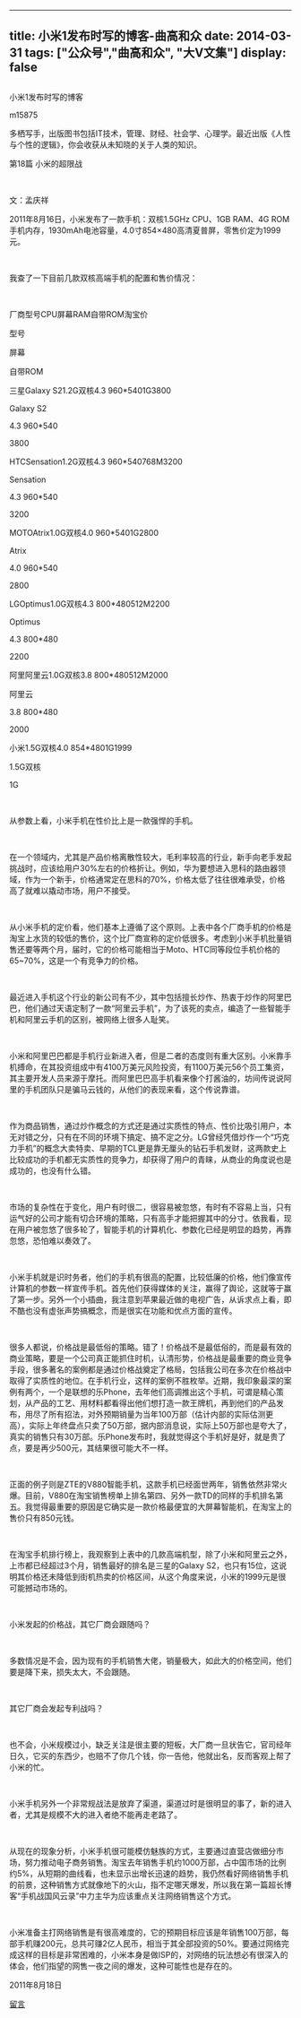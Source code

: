 
---
title:   小米1发布时写的博客-曲高和众
date: 2014-03-31
tags: ["公众号","曲高和众", "大V文集"]
display: false
---


## 



小米1发布时写的博客




m15875




多栖写手，出版图书包括IT技术，管理、财经、社会学、心理学。最近出版《人性与个性的逻辑》，你会收获从未知晓的关于人类的知识。


第18篇 小米的超限战&nbsp;

&nbsp;

文：孟庆祥

2011年8月16日，小米发布了一款手机：双核1.5GHz CPU、1GB RAM、4G ROM手机内存，1930mAh电池容量，4.0寸854×480高清夏普屏，零售价定为1999元。

&nbsp;

我查了一下目前几款双核高端手机的配置和售价情况：

&nbsp;
<td valign="top" width="64">厂商</td><td valign="top" width="96">型号</td><td valign="top" width="83">CPU</td><td valign="top" width="95">屏幕</td><td valign="top" width="69">RAM</td><td valign="top" width="77">自带ROM</td><td valign="top" width="84">淘宝价</td>

型号

屏幕

自带ROM
<td valign="top" width="64">三星</td><td valign="top" width="96">Galaxy S2</td><td valign="top" width="83">1.2G双核</td><td valign="top" width="95">4.3 960*540</td><td valign="top" width="69">1G</td><td valign="top" width="77"></td><td valign="top" width="84">3800</td>

Galaxy S2

4.3 960*540

3800
<td valign="top" width="64">HTC</td><td valign="top" width="96">Sensation</td><td valign="top" width="83">1.2G双核</td><td valign="top" width="95">4.3 960*540</td><td valign="top" width="69">768M</td><td valign="top" width="77"></td><td valign="top" width="84">3200</td>

Sensation

4.3 960*540

3200
<td valign="top" width="64">MOTO</td><td valign="top" width="96">Atrix</td><td valign="top" width="83">1.0G双核</td><td valign="top" width="95">4.0 960*540</td><td valign="top" width="69">1G</td><td valign="top" width="77"></td><td valign="top" width="84">2800</td>

Atrix

4.0 960*540

2800
<td valign="top" width="64">LG</td><td valign="top" width="96">Optimus</td><td valign="top" width="83">1.0G双核</td><td valign="top" width="95">4.3 800*480</td><td valign="top" width="69">512M</td><td valign="top" width="77"></td><td valign="top" width="84">2200</td>

Optimus

4.3 800*480

2200
<td valign="top" width="64">阿里</td><td valign="top" width="96">阿里云</td><td valign="top" width="83">1.0G双核</td><td valign="top" width="95">3.8 800*480</td><td valign="top" width="69">512M</td><td valign="top" width="77"></td><td valign="top" width="84">2000</td>

阿里云

3.8 800*480

2000
<td valign="top" width="64">小米</td><td valign="top" width="96"></td><td valign="top" width="83">1.5G双核</td><td valign="top" width="95">4.0 854*480</td><td valign="top" width="69">1G</td><td valign="top" width="77"></td><td valign="top" width="84">1999</td>

1.5G双核

1G

&nbsp;

从参数上看，小米手机在性价比上是一款强悍的手机。

&nbsp;

在一个领域内，尤其是产品价格离散性较大，毛利率较高的行业，新手向老手发起挑战时，应该给用户30%左右的价格折让。例如，华为要想进入思科的路由器领域，作为一个新手，价格通常定在思科的70%，价格太低了往往很难承受，价格高了就难以撬动市场，用户不接受。

&nbsp;

从小米手机的定价看，他们基本上遵循了这个原则。上表中各个厂商手机的价格是淘宝上水货的较低的售价，这个比厂商宣称的定价低很多。考虑到小米手机批量销售还要等两个月，届时，它的价格可能相当于Moto、HTC同等段位手机价格的65~70%，这是一个有竞争力的价格。

&nbsp;

最近进入手机这个行业的新公司有不少，其中包括擅长炒作、热衷于炒作的阿里巴巴，他们通过天语定制了一款“阿里云手机”，为了该死的卖点，编造了一些智能手机和阿里云手机的区别，被网络上很多人耻笑。

&nbsp;

小米和阿里巴巴都是手机行业新进入者，但是二者的态度则有重大区别。小米靠手机搏命，在其投资组成中有4100万美元风险投资，有1100万美元56个员工集资，其主要开发人员来源于摩托。而阿里巴巴高手机看来像个打酱油的，坊间传说说阿里的手机团队只是骗马云钱的，从他们的表现来看，这个传说靠谱。

&nbsp;

作为商品销售，通过炒作概念的方式还是通过实质性的特点、性价比吸引用户，本无对错之分，只有在不同的环境下搞定、搞不定之分。LG曾经凭借炒作一个“巧克力手机”的概念大卖特卖、早期的TCL更是靠无厘头的钻石手机发财，这两款史上比较成功的手机都无实质性的竞争力，却获得了用户的青睐，从商业的角度说也是成功的，也没有什么错。

&nbsp;

市场的复杂性在于变化，用户有时很二，很容易被忽悠，有时有不容易上当，只有运气好的公司才能有切合环境的策略，只有高手才能把握其中的分寸。依我看，现在用户被忽悠了很多轮了，智能手机的计算机化、参数化已经是明显的趋势，再靠忽悠，恐怕难以奏效了。

&nbsp;

小米手机就是识时务者，他们的手机有很高的配置，比较低廉的价格，他们像宣传计算机的参数一样宣传手机。首先他们获得媒体的关注，赢得了舆论，这就等于赢了第一步。另外一个小插曲，我注意到苹果最近做的电视广告，从诉求点上看，即不酷也没有虚张声势搞概念，而是很实在功能和优点方面的宣传。

&nbsp;

很多人都说，价格战是最低俗的策略。错了！价格战不是最低俗的，而是最有效的商业策略，要是一个公司真正能抓住时机，认清形势，价格战是最重要的商业竞争手段，很多著名的案例都是通过价格战奠定了格局，包括我公司在多次在价格战中取得了实质性的地位。在手机行业，这样的案例不胜枚举。近期，我印象最深的案例有两个，一个是联想的乐Phone，去年他们高调推出这个手机，可谓是精心策划，从产品的工艺、用材料都看得出他们想打造一款王牌机，再到他们的产品发布，用尽了所有招法，对外预期销量为当年100万部（估计内部的实际估测更高），实际上年终盘点只卖了50万部，据内部消息说，实际上50万部也是夸大了，真实的销售只有30万部。乐Phone发布时，我就觉得这个手机好是好，就是贵了点，要是再少500元，其结果很可能大不一样。

&nbsp;

正面的例子则是ZTE的V880智能手机，这款手机已经面世两年，销售依然非常火爆。目前，V880在淘宝销售榜单上排名第四、另外一款TD的同样的手机排名第五。我觉得最重要的原因是它确实是一款价格最便宜的大屏幕智能机，在淘宝上的售价只有850元钱。

&nbsp;

在淘宝手机排行榜上，我观察到上表中的几款高端机型，除了小米和阿里云之外，上市都已经超过3个月，销售最好的排名是三星的Galaxy S2，也只有15位，这说明其价格还未降低到街机热卖的价格区间，从这个角度来说，小米的1999元是很可能撼动市场的。

&nbsp;

小米发起的价格战，其它厂商会跟随吗？

&nbsp;

多数情况是不会，因为现有的手机销售大佬，销量极大，如此大的价格空间，他们要是降下来，损失太大，不会跟随。

&nbsp;

其它厂商会发起专利战吗？

&nbsp;

也不会，小米规模过小，缺乏关注是很主要的短板，大厂商一旦状告它，官司经年日久，它买的东西少，也赔不了你几个钱，你一告他，他就出名，反而客观上帮了小米的忙。

&nbsp;

小米手机另外一个非常规战法是放弃了渠道，渠道过时是很明显的事了，新的进入者，尤其是规模不大的进入者绝不能再走老路了。

&nbsp;

从现在的现象分析，小米手机很可能模仿魅族的方式，主要通过直营店做细分市场，努力推动电子商务销售。淘宝去年销售手机约1000万部，占中国市场的比例约5%，从短期的曲线看，也未显示出增长迅速的趋势，我仍然看好网络销售手机的前景，这种销售方式就像地下的火山，指不定哪天爆发，所以我在第一篇超长博客“手机战国风云录”中力主华为应该重点关注网络销售这个方式。

&nbsp;

小米准备主打网络销售是有很高难度的，它的预期目标应该是年销售100万部，每部手机赚200元，总共可赚2亿人民币，相当于其全部投资的50%。要通过网络完成这样的目标是非常困难的，小米本身是做ISP的，对网络的玩法想必有很深入的体会，他们指望的网售一夜之间的爆发，这种可能性也是存在的。

2011年8月18日









[留言](javascript:;)


